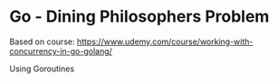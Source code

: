 # Go - Dining Philosophers Problem

Based on course:
https://www.udemy.com/course/working-with-concurrency-in-go-golang/

Using Goroutines